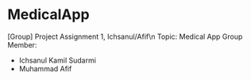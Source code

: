 # MedicalApp
[Group] Project Assignment 1, Ichsanul/Afif\n
Topic: Medical App
Group Member:
-	Ichsanul Kamil Sudarmi
-	Muhammad Afif
